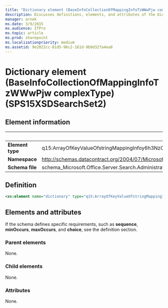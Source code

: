 ```yaml
---
title: "Dictionary element (BaseInfoCollectionOfMappingInfoTzWWwPjw complexType) (SPS15XSDSearchSet2)"
description: Discusses definitions, elements, and attributes of the Dictionary element (BaseInfoCollectionOfMappingInfoTzWWwPjw complexType).
manager: arnek
ms.date: 3/9/2015
ms.audience: ITPro
ms.topic: article
ms.prod: sharepoint
ms.localizationpriority: medium
ms.assetid: 9e2022cc-81d5-96c2-161d-9b9d32fa4ea8
---
```


# Dictionary element (BaseInfoCollectionOfMappingInfoTzWWwPjw complexType) (SPS15XSDSearchSet2)

 
  
## Element information

|&nbsp;|&nbsp;|
|:-----|:-----|
|**Element type** <br/> |q15:ArrayOfKeyValueOfstringMappingInfoy6h3NzC8  <br/> |
|**Namespace** <br/> |http://schemas.datacontract.org/2004/07/Microsoft.Office.Server.Search.Administration  <br/> |
|**Schema file** <br/> |schema_Microsoft.Office.Server.Search.Administration.xsd  <br/> |
   
## Definition

```XML
<xs:element name="dictionary" type="q15:ArrayOfKeyValueOfstringMappingInfoy6h3NzC8" minOccurs="0"></xs:element>

```

## Elements and attributes

If the schema defines specific requirements, such as **sequence**, **minOccurs**, **maxOccurs**, and **choice**, see the definition section. 
  
### Parent elements

None.
  
### Child elements

None.
  
### Attributes

None.
  

